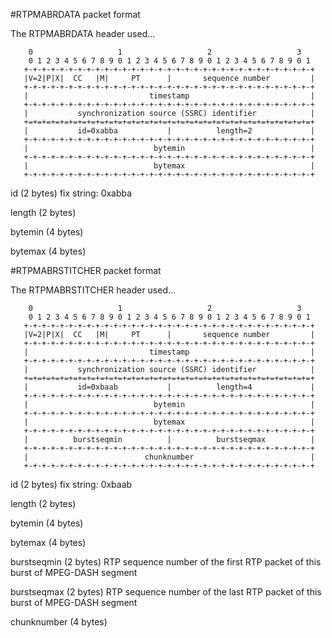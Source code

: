 #RTPMABRDATA packet format

The RTPMABRDATA header used...
```
    0                   1                   2                   3
    0 1 2 3 4 5 6 7 8 9 0 1 2 3 4 5 6 7 8 9 0 1 2 3 4 5 6 7 8 9 0 1
   +-+-+-+-+-+-+-+-+-+-+-+-+-+-+-+-+-+-+-+-+-+-+-+-+-+-+-+-+-+-+-+-+
   |V=2|P|X|  CC   |M|     PT      |       sequence number         |
   +-+-+-+-+-+-+-+-+-+-+-+-+-+-+-+-+-+-+-+-+-+-+-+-+-+-+-+-+-+-+-+-+
   |                           timestamp                           |
   +-+-+-+-+-+-+-+-+-+-+-+-+-+-+-+-+-+-+-+-+-+-+-+-+-+-+-+-+-+-+-+-+
   |           synchronization source (SSRC) identifier            |
   +=+=+=+=+=+=+=+=+=+=+=+=+=+=+=+=+=+=+=+=+=+=+=+=+=+=+=+=+=+=+=+=+
   |           id=0xabba           |          length=2             |
   +-+-+-+-+-+-+-+-+-+-+-+-+-+-+-+-+-+-+-+-+-+-+-+-+-+-+-+-+-+-+-+-+
   |                            bytemin                            |
   +-+-+-+-+-+-+-+-+-+-+-+-+-+-+-+-+-+-+-+-+-+-+-+-+-+-+-+-+-+-+-+-+
   |                            bytemax                            |
   +-+-+-+-+-+-+-+-+-+-+-+-+-+-+-+-+-+-+-+-+-+-+-+-+-+-+-+-+-+-+-+-+
```
id (2 bytes)
  fix string: 0xabba

length (2 bytes)


bytemin (4 bytes)


bytemax (4 bytes)



#RTPMABRSTITCHER packet format

The RTPMABRSTITCHER header used...
```
    0                   1                   2                   3
    0 1 2 3 4 5 6 7 8 9 0 1 2 3 4 5 6 7 8 9 0 1 2 3 4 5 6 7 8 9 0 1
   +-+-+-+-+-+-+-+-+-+-+-+-+-+-+-+-+-+-+-+-+-+-+-+-+-+-+-+-+-+-+-+-+
   |V=2|P|X|  CC   |M|     PT      |       sequence number         |
   +-+-+-+-+-+-+-+-+-+-+-+-+-+-+-+-+-+-+-+-+-+-+-+-+-+-+-+-+-+-+-+-+
   |                           timestamp                           |
   +-+-+-+-+-+-+-+-+-+-+-+-+-+-+-+-+-+-+-+-+-+-+-+-+-+-+-+-+-+-+-+-+
   |           synchronization source (SSRC) identifier            |
   +=+=+=+=+=+=+=+=+=+=+=+=+=+=+=+=+=+=+=+=+=+=+=+=+=+=+=+=+=+=+=+=+
   |           id=0xbaab           |          length=4             |
   +-+-+-+-+-+-+-+-+-+-+-+-+-+-+-+-+-+-+-+-+-+-+-+-+-+-+-+-+-+-+-+-+
   |                            bytemin                            |
   +-+-+-+-+-+-+-+-+-+-+-+-+-+-+-+-+-+-+-+-+-+-+-+-+-+-+-+-+-+-+-+-+
   |                            bytemax                            |
   +-+-+-+-+-+-+-+-+-+-+-+-+-+-+-+-+-+-+-+-+-+-+-+-+-+-+-+-+-+-+-+-+
   |          burstseqmin          |          burstseqmax          |
   +-+-+-+-+-+-+-+-+-+-+-+-+-+-+-+-+-+-+-+-+-+-+-+-+-+-+-+-+-+-+-+-+
   |                          chunknumber                          |
   +-+-+-+-+-+-+-+-+-+-+-+-+-+-+-+-+-+-+-+-+-+-+-+-+-+-+-+-+-+-+-+-+
```
id (2 bytes)
  fix string: 0xbaab

length (2 bytes)


bytemin (4 bytes)


bytemax (4 bytes)


burstseqmin (2 bytes)
  RTP sequence number of the first RTP packet of this burst of MPEG-DASH segment


burstseqmax (2 bytes)
  RTP sequence number of the last RTP packet of this burst of MPEG-DASH segment

chunknumber (4 bytes)
